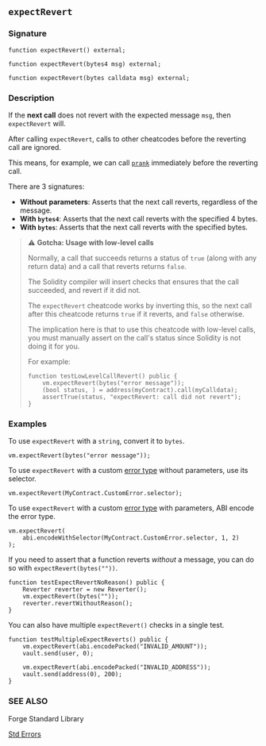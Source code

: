 ## `expectRevert`

### Signature

```solidity
function expectRevert() external;
```

```solidity
function expectRevert(bytes4 msg) external;
```

```solidity
function expectRevert(bytes calldata msg) external;
```

### Description

If the **next call** does not revert with the expected message `msg`, then `expectRevert` will.

After calling `expectRevert`, calls to other cheatcodes before the reverting call are ignored.

This means, for example, we can call [`prank`](./prank.md) immediately before the reverting call.

There are 3 signatures:

- **Without parameters**: Asserts that the next call reverts, regardless of the message.
- **With `bytes4`**: Asserts that the next call reverts with the specified 4 bytes.
- **With `bytes`**: Asserts that the next call reverts with the specified bytes.

> ⚠️ **Gotcha: Usage with low-level calls**
>
> Normally, a call that succeeds returns a status of `true` (along with any return data) and a call that reverts returns `false`.
>
> The Solidity compiler will insert checks that ensures that the call succeeded, and revert if it did not.
>
> The `expectRevert` cheatcode works by inverting this, so the next call after this cheatcode returns `true` if it reverts, and `false` otherwise.
>
> The implication here is that to use this cheatcode with low-level calls, you must manually assert on the call's status since Solidity is not doing it for you.
>
> For example:
>
> ```solidity
> function testLowLevelCallRevert() public {
>     vm.expectRevert(bytes("error message"));
>     (bool status, ) = address(myContract).call(myCalldata);
>     assertTrue(status, "expectRevert: call did not revert");
> }
> ```

### Examples

To use `expectRevert` with a `string`, convert it to `bytes`.

```solidity
vm.expectRevert(bytes("error message"));
```

To use `expectRevert` with a custom [error type][error-type] without parameters, use its selector.

```solidity
vm.expectRevert(MyContract.CustomError.selector);
```

To use `expectRevert` with a custom [error type][error-type] with parameters, ABI encode the error type.

```solidity
vm.expectRevert(
    abi.encodeWithSelector(MyContract.CustomError.selector, 1, 2)
);
```

If you need to assert that a function reverts _without_ a message, you can do so with `expectRevert(bytes(""))`.

```solidity
function testExpectRevertNoReason() public {
    Reverter reverter = new Reverter();
    vm.expectRevert(bytes(""));
    reverter.revertWithoutReason();
}
```

You can also have multiple `expectRevert()` checks in a single test.

```solidity
function testMultipleExpectReverts() public {
    vm.expectRevert(abi.encodePacked("INVALID_AMOUNT"));
    vault.send(user, 0);

    vm.expectRevert(abi.encodePacked("INVALID_ADDRESS"));
    vault.send(address(0), 200);
}
```

### SEE ALSO

Forge Standard Library

[Std Errors](../reference/forge-std/std-errors.md)

[error-type]: https://docs.soliditylang.org/en/v0.8.11/contracts.html#errors
